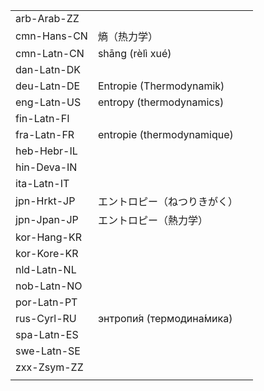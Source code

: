 | | | |
|-|-|-|
| arb-Arab-ZZ |  |  |
| cmn-Hans-CN | 熵（热力学） |  |
| cmn-Latn-CN | shāng (rèlì xué) |  |
| dan-Latn-DK |  |  |
| deu-Latn-DE | Entropie (Thermodynamik) |  |
| eng-Latn-US | entropy (thermodynamics) |  |
| fin-Latn-FI |  |  |
| fra-Latn-FR | entropie (thermodynamique) |  |
| heb-Hebr-IL |  |  |
| hin-Deva-IN |  |  |
| ita-Latn-IT |  |  |
| jpn-Hrkt-JP | エントロピー（ねつりきがく） |  |
| jpn-Jpan-JP | エントロピー（熱力学） |  |
| kor-Hang-KR |  |  |
| kor-Kore-KR |  |  |
| nld-Latn-NL |  |  |
| nob-Latn-NO |  |  |
| por-Latn-PT |  |  |
| rus-Cyrl-RU | энтропи́я (термодина́мика) |  |
| spa-Latn-ES |  |  |
| swe-Latn-SE |  |  |
| zxx-Zsym-ZZ |  |  |
|  |  |  |
